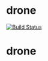 # drone

[![Build Status](https://drone.cloudseek.com.br/api/badges/cloudseeking/drone/status.svg?ref=refs/heads/main)](https://drone.cloudseek.com.br/cloudseeking/drone)


# drone
